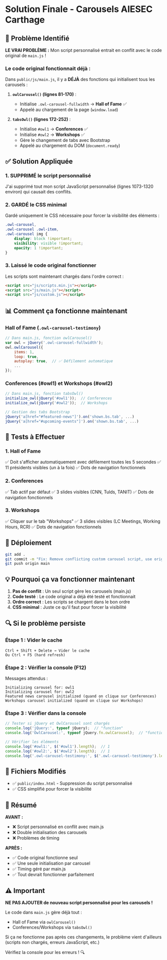 # Solution Finale - Carousels AIESEC Carthage

## 🔧 Problème Identifié

**LE VRAI PROBLÈME :** Mon script personnalisé entrait en conflit avec le code original de `main.js` !

### Le code original fonctionnait déjà :

Dans `public/js/main.js`, il y a **DÉJÀ** des fonctions qui initialisent tous les carousels :

1. **`owlCarousel()` (lignes 81-170)** :
   - Initialise `.owl-carousel-fullwidth` → **Hall of Fame** ✅
   - Appelé au chargement de la page (`window.load`)

2. **`tabsOwl()` (lignes 172-252)** :
   - Initialise `#owl1` → **Conferences** ✅
   - Initialise `#owl2` → **Workshops** ✅
   - Gère le changement de tabs avec Bootstrap
   - Appelé au chargement du DOM (`document.ready`)

## ✅ Solution Appliquée

### 1. **SUPPRIMÉ le script personnalisé**
J'ai supprimé tout mon script JavaScript personnalisé (lignes 1073-1320 environ) qui causait des conflits.

### 2. **GARDÉ le CSS minimal**
Gardé uniquement le CSS nécessaire pour forcer la visibilité des éléments :
```css
.owl-carousel,
.owl-carousel .owl-item,
.owl-carousel img {
    display: block !important;
    visibility: visible !important;
    opacity: 1 !important;
}
```

### 3. **Laissé le code original fonctionner**
Les scripts sont maintenant chargés dans l'ordre correct :
```html
<script src="js/scripts.min.js"></script>
<script src="js/main.js"></script>
<script src="js/custom.js"></script>
```

## 📊 Comment ça fonctionne maintenant

### Hall of Fame (`.owl-carousel-testimony`)
```javascript
// Dans main.js, fonction owlCarousel()
var owl = jQuery('.owl-carousel-fullwidth');
owl.owlCarousel({
    items: 1,
    loop: true,
    autoplay: true,  // ✅ Défilement automatique
    ...
});
```

### Conferences (#owl1) et Workshops (#owl2)
```javascript
// Dans main.js, fonction tabsOwl()
initialize_owl(jQuery('#owl1'));  // Conferences
initialize_owl(jQuery('#owl2'));  // Workshops

// Gestion des tabs Bootstrap
jQuery('a[href="#featured-news"]').on('shown.bs.tab', ...)
jQuery('a[href="#upcoming-events"]').on('shown.bs.tab', ...)
```

## 🧪 Tests à Effectuer

### 1. Hall of Fame
✅ Doit s'afficher automatiquement avec défilement toutes les 5 secondes
✅ 11 présidents visibles (un à la fois)
✅ Dots de navigation fonctionnels

### 2. Conferences
✅ Tab actif par défaut
✅ 3 slides visibles (CNN, Tulds, TANIT)
✅ Dots de navigation fonctionnels

### 3. Workshops
✅ Cliquer sur le tab "Workshops"
✅ 3 slides visibles (LC Meetings, Working Hours, RCR)
✅ Dots de navigation fonctionnels

## 🚀 Déploiement

```bash
git add .
git commit -m "Fix: Remove conflicting custom carousel script, use original main.js"
git push origin main
```

## 💡 Pourquoi ça va fonctionner maintenant

1. **Pas de conflit** : Un seul script gère les carousels (main.js)
2. **Code testé** : Le code original a déjà été testé et fonctionnait
3. **Ordre correct** : Les scripts se chargent dans le bon ordre
4. **CSS minimal** : Juste ce qu'il faut pour forcer la visibilité

## 🔍 Si le problème persiste

### Étape 1 : Vider le cache
```
Ctrl + Shift + Delete → Vider le cache
Ou Ctrl + F5 (hard refresh)
```

### Étape 2 : Vérifier la console (F12)
Messages attendus :
```
Initializing carousel for: owl1
Initializing carousel for: owl2
Featured news carousel initialized (quand on clique sur Conferences)
Workshops carousel initialized (quand on clique sur Workshops)
```

### Étape 3 : Vérifier dans la console
```javascript
// Tester si jQuery et OwlCarousel sont chargés
console.log('jQuery:', typeof jQuery);  // "function"
console.log('OwlCarousel:', typeof jQuery.fn.owlCarousel);  // "function"

// Vérifier les éléments
console.log('#owl1:', $('#owl1').length);  // 1
console.log('#owl2:', $('#owl2').length);  // 1
console.log('.owl-carousel-testimony:', $('.owl-carousel-testimony').length);  // 1
```

## 📝 Fichiers Modifiés

- ✅ `public/index.html` - Suppression du script personnalisé
- ✅ CSS simplifié pour forcer la visibilité

## 🎯 Résumé

**AVANT :** 
- ❌ Script personnalisé en conflit avec main.js
- ❌ Double initialisation des carousels
- ❌ Problèmes de timing

**APRÈS :**
- ✅ Code original fonctionne seul
- ✅ Une seule initialisation par carousel
- ✅ Timing géré par main.js
- ✅ Tout devrait fonctionner parfaitement

## ⚠️ Important

**NE PAS AJOUTER de nouveau script personnalisé pour les carousels !**

Le code dans `main.js` gère déjà tout :
- Hall of Fame via `owlCarousel()`
- Conferences/Workshops via `tabsOwl()`

Si ça ne fonctionne pas après ces changements, le problème vient d'ailleurs (scripts non chargés, erreurs JavaScript, etc.)

Vérifiez la console pour les erreurs ! 🔍

